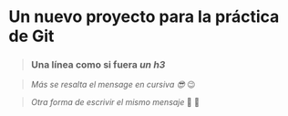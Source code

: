 # Un nuevo proyecto para la práctica de Git

>### Una línea como si fuera _un_ _h3_

> _*Más se resalta el mensage en cursiva 😎*_ 😉

> *Otra  forma de escrivir el mismo mensaje*  🧐   🥳